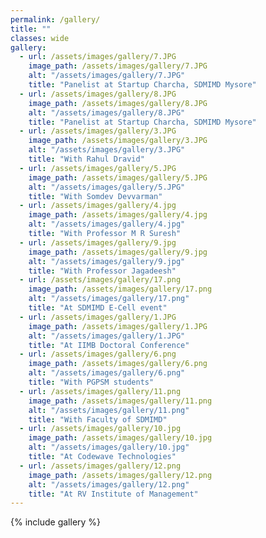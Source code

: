```yaml
---
permalink: /gallery/
title: ""
classes: wide
gallery:
  - url: /assets/images/gallery/7.JPG
    image_path: /assets/images/gallery/7.JPG
    alt: "/assets/images/gallery/7.JPG"
    title: "Panelist at Startup Charcha, SDMIMD Mysore"
  - url: /assets/images/gallery/8.JPG
    image_path: /assets/images/gallery/8.JPG
    alt: "/assets/images/gallery/8.JPG"
    title: "Panelist at Startup Charcha, SDMIMD Mysore"
  - url: /assets/images/gallery/3.JPG
    image_path: /assets/images/gallery/3.JPG
    alt: "/assets/images/gallery/3.JPG"
    title: "With Rahul Dravid"
  - url: /assets/images/gallery/5.JPG
    image_path: /assets/images/gallery/5.JPG
    alt: "/assets/images/gallery/5.JPG"
    title: "With Somdev Devvarman"
  - url: /assets/images/gallery/4.jpg
    image_path: /assets/images/gallery/4.jpg
    alt: "/assets/images/gallery/4.jpg"
    title: "With Professor M R Suresh"
  - url: /assets/images/gallery/9.jpg
    image_path: /assets/images/gallery/9.jpg
    alt: "/assets/images/gallery/9.jpg"
    title: "With Professor Jagadeesh"
  - url: /assets/images/gallery/17.png
    image_path: /assets/images/gallery/17.png
    alt: "/assets/images/gallery/17.png"
    title: "At SDMIMD E-Cell event"
  - url: /assets/images/gallery/1.JPG
    image_path: /assets/images/gallery/1.JPG
    alt: "/assets/images/gallery/1.JPG"
    title: "At IIMB Doctoral Conference"
  - url: /assets/images/gallery/6.png
    image_path: /assets/images/gallery/6.png
    alt: "/assets/images/gallery/6.png"
    title: "With PGPSM students"
  - url: /assets/images/gallery/11.png
    image_path: /assets/images/gallery/11.png
    alt: "/assets/images/gallery/11.png"
    title: "With Faculty of SDMIMD"
  - url: /assets/images/gallery/10.jpg
    image_path: /assets/images/gallery/10.jpg
    alt: "/assets/images/gallery/10.jpg"
    title: "At Codewave Technologies"
  - url: /assets/images/gallery/12.png
    image_path: /assets/images/gallery/12.png
    alt: "/assets/images/gallery/12.png"
    title: "At RV Institute of Management"
---
```

{% include gallery %}
